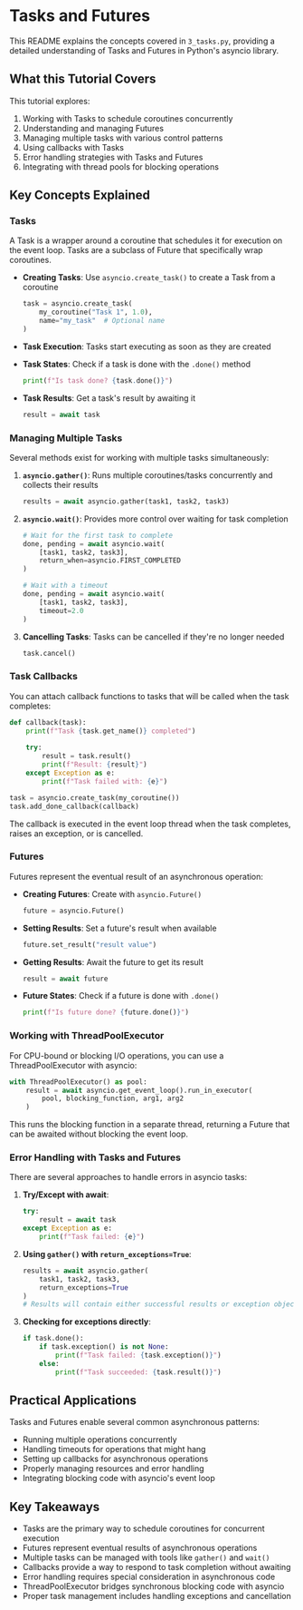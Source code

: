 # Tasks and Futures

This README explains the concepts covered in `3_tasks.py`, providing a detailed understanding of Tasks and Futures in Python's asyncio library.

## What this Tutorial Covers

This tutorial explores:
1. Working with Tasks to schedule coroutines concurrently
2. Understanding and managing Futures
3. Managing multiple tasks with various control patterns
4. Using callbacks with Tasks
5. Error handling strategies with Tasks and Futures
6. Integrating with thread pools for blocking operations

## Key Concepts Explained

### Tasks

A Task is a wrapper around a coroutine that schedules it for execution on the event loop. Tasks are a subclass of Future that specifically wrap coroutines.

- **Creating Tasks**: Use `asyncio.create_task()` to create a Task from a coroutine
  ```python
  task = asyncio.create_task(
      my_coroutine("Task 1", 1.0),
      name="my_task"  # Optional name
  )
  ```

- **Task Execution**: Tasks start executing as soon as they are created

- **Task States**: Check if a task is done with the `.done()` method
  ```python
  print(f"Is task done? {task.done()}")
  ```

- **Task Results**: Get a task's result by awaiting it
  ```python
  result = await task
  ```

### Managing Multiple Tasks

Several methods exist for working with multiple tasks simultaneously:

1. **`asyncio.gather()`**: Runs multiple coroutines/tasks concurrently and collects their results
   ```python
   results = await asyncio.gather(task1, task2, task3)
   ```

2. **`asyncio.wait()`**: Provides more control over waiting for task completion
   ```python
   # Wait for the first task to complete
   done, pending = await asyncio.wait(
       [task1, task2, task3],
       return_when=asyncio.FIRST_COMPLETED
   )
   
   # Wait with a timeout
   done, pending = await asyncio.wait(
       [task1, task2, task3],
       timeout=2.0
   )
   ```

3. **Cancelling Tasks**: Tasks can be cancelled if they're no longer needed
   ```python
   task.cancel()
   ```

### Task Callbacks

You can attach callback functions to tasks that will be called when the task completes:

```python
def callback(task):
    print(f"Task {task.get_name()} completed")
    
    try:
        result = task.result()
        print(f"Result: {result}")
    except Exception as e:
        print(f"Task failed with: {e}")

task = asyncio.create_task(my_coroutine())
task.add_done_callback(callback)
```

The callback is executed in the event loop thread when the task completes, raises an exception, or is cancelled.

### Futures

Futures represent the eventual result of an asynchronous operation:

- **Creating Futures**: Create with `asyncio.Future()`
  ```python
  future = asyncio.Future()
  ```

- **Setting Results**: Set a future's result when available
  ```python
  future.set_result("result value")
  ```

- **Getting Results**: Await the future to get its result
  ```python
  result = await future
  ```

- **Future States**: Check if a future is done with `.done()`
  ```python
  print(f"Is future done? {future.done()}")
  ```

### Working with ThreadPoolExecutor

For CPU-bound or blocking I/O operations, you can use a ThreadPoolExecutor with asyncio:

```python
with ThreadPoolExecutor() as pool:
    result = await asyncio.get_event_loop().run_in_executor(
        pool, blocking_function, arg1, arg2
    )
```

This runs the blocking function in a separate thread, returning a Future that can be awaited without blocking the event loop.

### Error Handling with Tasks and Futures

There are several approaches to handle errors in asyncio tasks:

1. **Try/Except with await**:
   ```python
   try:
       result = await task
   except Exception as e:
       print(f"Task failed: {e}")
   ```

2. **Using `gather()` with `return_exceptions=True`**:
   ```python
   results = await asyncio.gather(
       task1, task2, task3,
       return_exceptions=True
   )
   # Results will contain either successful results or exception objects
   ```

3. **Checking for exceptions directly**:
   ```python
   if task.done():
       if task.exception() is not None:
           print(f"Task failed: {task.exception()}")
       else:
           print(f"Task succeeded: {task.result()}")
   ```

## Practical Applications

Tasks and Futures enable several common asynchronous patterns:

- Running multiple operations concurrently
- Handling timeouts for operations that might hang
- Setting up callbacks for asynchronous operations
- Properly managing resources and error handling
- Integrating blocking code with asyncio's event loop

## Key Takeaways

- Tasks are the primary way to schedule coroutines for concurrent execution
- Futures represent eventual results of asynchronous operations
- Multiple tasks can be managed with tools like `gather()` and `wait()`
- Callbacks provide a way to respond to task completion without awaiting
- Error handling requires special consideration in asynchronous code
- ThreadPoolExecutor bridges synchronous blocking code with asyncio
- Proper task management includes handling exceptions and cancellation 